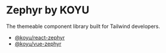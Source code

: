# Zephyr by KOYU

The themeable component library built for Tailwind developers.

- [@koyu/react-zephyr](https://github.com/koyulabs/zephyr/tree/main/packages/react-zephyr)
- [@koyu/vue-zephyr](https://github.com/koyulabs/zephyr/tree/main/packages/vue-zephyr)